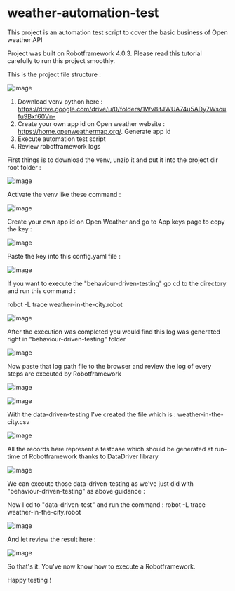 # weather-automation-test
This project is an automation test script to cover the basic business of Open weather API

Project was built on Robotframework 4.0.3.
Please read this tutorial carefully to run this project smoothly.

This is the project file structure : 

![image](https://user-images.githubusercontent.com/44106286/121363957-91cbdf00-c961-11eb-9088-cc9af37fc3f7.png)

1. Download venv python here : https://drive.google.com/drive/u/0/folders/1Wv8itJWUA74u5ADy7Wsoufu9Bxf60Vn-
2. Create your own app id on Open weather website : https://home.openweathermap.org/. Generate app id
3. Execute automation test script
4. Review robotframework logs

First things is to download the venv, unzip it and put it into the project dir root folder : 

![image](https://user-images.githubusercontent.com/44106286/121364356-ea9b7780-c961-11eb-9cd7-789cda6dbda6.png)

Activate the venv like these command : 

![image](https://user-images.githubusercontent.com/44106286/121364885-61387500-c962-11eb-80a4-8245e660c0f6.png)


Create your own app id on Open Weather and go to App keys page to copy the key : 

![image](https://user-images.githubusercontent.com/44106286/121364519-0dc62700-c962-11eb-8b2d-839df45eb441.png)

Paste the key into this config.yaml file : 

![image](https://user-images.githubusercontent.com/44106286/121364582-1d457000-c962-11eb-8e38-16354355749b.png)


If you want to execute the "behaviour-driven-testing" go cd to the directory and run this command : 

robot -L trace weather-in-the-city.robot

![image](https://user-images.githubusercontent.com/44106286/121365345-c3917580-c962-11eb-8aac-e15eac5c5436.png)


After the execution was completed you would find this log was generated right in "behaviour-driven-testing" folder

![image](https://user-images.githubusercontent.com/44106286/121365021-7ca38000-c962-11eb-866f-446b9c29ebc7.png)

Now paste that log path file to the browser and review the log of every steps are executed by Robotframework

![image](https://user-images.githubusercontent.com/44106286/121365261-b2486900-c962-11eb-959e-ab0bd4fce6af.png)


![image](https://user-images.githubusercontent.com/44106286/121365298-b8d6e080-c962-11eb-8777-a35802530fb6.png)


With the data-driven-testing I've created the file which is : weather-in-the-city.csv 


![image](https://user-images.githubusercontent.com/44106286/121365801-28e56680-c963-11eb-9cbb-24c22e54f1da.png)


All the records here represent a testcase which should be generated at run-time of Robotframework thanks to DataDriver library

![image](https://user-images.githubusercontent.com/44106286/121365636-04898a00-c963-11eb-8822-e735a4200ce9.png)


We can execute those data-driven-testing as we've just did with "behaviour-driven-testing" as above guidance : 


Now I cd to "data-driven-test" and run the command : robot -L trace weather-in-the-city.robot


![image](https://user-images.githubusercontent.com/44106286/121365993-503c3380-c963-11eb-88b7-aed29a8f1143.png)


And let review the result here : 

![image](https://user-images.githubusercontent.com/44106286/121366424-add08000-c963-11eb-9855-06766cf47caf.png)


So that's it. You've now know how to execute a Robotframework.

Happy testing !

